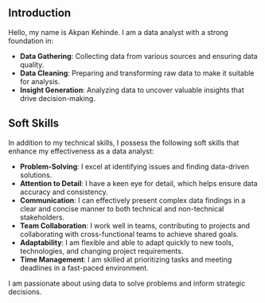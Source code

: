 ## Introduction

Hello, my name is Akpan Kehinde. I am a data analyst with a strong foundation in:

- **Data Gathering**: Collecting data from various sources and ensuring data quality.
- **Data Cleaning**: Preparing and transforming raw data to make it suitable for analysis.
- **Insight Generation**: Analyzing data to uncover valuable insights that drive decision-making.

## Soft Skills

In addition to my technical skills, I possess the following soft skills that enhance my effectiveness as a data analyst:

- **Problem-Solving**: I excel at identifying issues and finding data-driven solutions.
- **Attention to Detail**: I have a keen eye for detail, which helps ensure data accuracy and consistency.
- **Communication**: I can effectively present complex data findings in a clear and concise manner to both technical and non-technical stakeholders.
- **Team Collaboration**: I work well in teams, contributing to projects and collaborating with cross-functional teams to achieve shared goals.
- **Adaptability**: I am flexible and able to adapt quickly to new tools, technologies, and changing project requirements.
- **Time Management**: I am skilled at prioritizing tasks and meeting deadlines in a fast-paced environment.

I am passionate about using data to solve problems and inform strategic decisions.


<!---
KenniePraise/KenniePraise is a ✨ special ✨ repository because its `README.md` (this file) appears on your GitHub profile.
You can click the Preview link to take a look at your changes.
--->
